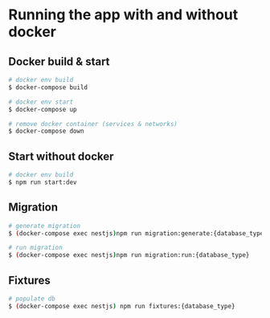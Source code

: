 # Running the app with and without docker
## Docker build & start

```bash
# docker env build
$ docker-compose build

# docker env start
$ docker-compose up

# remove docker container (services & networks)
$ docker-compose down
```

## Start without docker

```bash
# docker env build
$ npm run start:dev
```
## Migration

```bash
# generate migration
$ (docker-compose exec nestjs)npm run migration:generate:{database_type} --n FirstMigration 

# run migration
$ (docker-compose exec nestjs)npm run migration:run:{database_type}
```

## Fixtures

```bash
# populate db
$ (docker-compose exec nestjs) npm run fixtures:{database_type}
```
